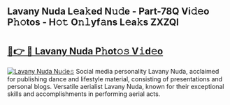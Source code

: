## Lavany Nuda L𝚎a𝚔ed N𝚞𝚍e - Part-78Q Vi𝚍𝚎o P𝚑𝚘tos - H𝚘𝚝 O𝚗𝚕yf𝚊ns L𝚎a𝚔s ZXZQl

# <h2><a href="http://kfbrlj.oniu.top/?m=Lavany+Nuda">🔗👉 🔴 Lavany Nuda P𝚑ot𝚘𝚜 V𝚒d𝚎o</a></h2>

[![Lavany Nuda Nu𝚍e𝚜](https://i.imgur.com/0qMVB7G.gif)](http://kfbrlj.oniu.top/?m=Lavany+Nuda)
Social media personality Lavany Nuda, acclaimed for publishing dance and lifestyle material, consisting of presentations and personal blogs. Versatile aerialist Lavany Nuda, known for their exceptional skills and accomplishments in performing aerial acts.  
